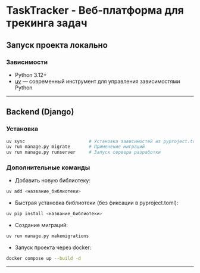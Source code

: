 # TaskTracker - Веб-платформа для трекинга задач
## Запуск проекта локально

### Зависимости

- Python 3.12+
- [uv](https://github.com/astral-sh/uv) — современный инструмент для управления зависимостями Python

---

## Backend (Django)

### Установка

```bash
uv sync                        # Установка зависимостей из pyproject.toml
uv run manage.py migrate       # Применение миграций
uv run manage.py runserver     # Запуск сервера разработки
```

### Дополнительные команды

- Добавить новую библиотеку:

```bash
uv add <название_библиотеки>
```

- Быстрая установка библиотеки (без фиксации в pyproject.toml):

```bash
uv pip install <название_библиотеки>
```

- Создание миграций:

```bash
uv run manage.py makemigrations
```
- Запуск проекта через docker:
```bash
docker compose up --build -d
```
---
